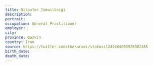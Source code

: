 ```yaml
---
title: Niloufar Ismailbeigi
description: 
portrait: 
occupation: General Practitioner
employer: 
city: 
province: Qazvin
country: Iran
source: https://twitter.com/thekarami/status/1244464093928382465
birth_date: 
death_date: 
---
```


